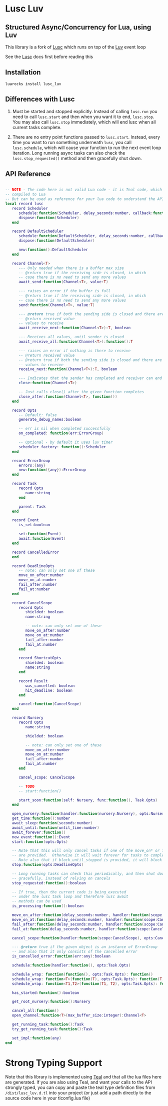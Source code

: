 
# Lusc Luv
 
## Structured Async/Concurrency for Lua, using Luv

This library is a fork of [Lusc](https://github.com/svermeulen/lusc) which runs on top of the [Luv](https://github.com/luvit/luv) event loop

See the [Lusc](https://github.com/svermeulen/lusc) docs first before reading this

Installation
---

`luarocks install lusc_luv`

Differences with Lusc
---

1. Must be started and stopped explicitly.  Instead of calling `lusc.run` you need to call `lusc.start` and then when you want it to end, `lusc.stop`.  You may also call `lusc.stop` immediately, which will end lusc when all current tasks complete.

2. There are no entry point functions passed to `lusc.start`.  Instead, every time you want to run something underneath `lusc`, you call `lusc.schedule`, which will cause your function to run the next event loop iteration.  Long running async tasks can also check the `lusc.stop_requested()` method and then gracefully shut down.

API Reference
---

```lua

-- NOTE - The code here is not valid Lua code - it is Teal code, which gets
-- compiled to Lua
-- But can be used as reference for your lua code to understand the API and the methods/types
local record lusc
   record Scheduler
      schedule:function(Scheduler, delay_seconds:number, callback:function())
      dispose:function(Scheduler)
   end

   record DefaultScheduler
      schedule:function(DefaultScheduler, delay_seconds:number, callback:function())
      dispose:function(DefaultScheduler)

      new:function():DefaultScheduler
   end

   record Channel<T>
      --- Only needed when there is a buffer max size
      -- @return true if the receiving side is closed, in which
      -- case there is no need to send any more values
      await_send:function(Channel<T>, value:T)

      --- raises an error if the buffer is full
      -- @return true if the receiving side is closed, in which
      -- case there is no need to send any more values
      send:function(Channel<T>, value:T)

      --- @return true if both the sending side is closed and there are no more
      -- @return received value
      -- values to receive
      await_receive_next:function(Channel<T>):T, boolean

      --- Receives all values, until sender is closed
      await_receive_all:function(Channel<T>):function():T

      --- raises an error if nothing is there to receive
      -- @return received value
      -- @return true if both the sending side is closed and there are no more
      -- values to receive
      receive_next:function(Channel<T>):T, boolean

      --- Indicates that the sender has completed and receiver can end
      close:function(Channel<T>)

      -- Just calls close() after the given function completes
      close_after:function(Channel<T>, function())
   end

   record Opts
      -- Default: false
      generate_debug_names:boolean

      -- err is nil when completed successfully
      on_completed: function(err:ErrorGroup)

      -- Optional - by default it uses luv timer
      scheduler_factory: function():Scheduler
   end

   record ErrorGroup
      errors:{any}
      new:function({any}):ErrorGroup
   end

   record Task
      record Opts
         name:string
      end

      parent: Task
   end

   record Event
      is_set:boolean

      set:function(Event)
      await:function(Event)
   end

   record CancelledError
   end

   record DeadlineOpts
      -- note: can only set one of these
      move_on_after:number
      move_on_at:number
      fail_after:number
      fail_at:number
   end

   record CancelScope
      record Opts
         shielded: boolean
         name:string

         -- note: can only set one of these
         move_on_after:number
         move_on_at:number
         fail_after:number
         fail_at:number
      end

      record ShortcutOpts
         shielded: boolean
         name:string
      end

      record Result
         was_cancelled: boolean
         hit_deadline: boolean
      end

      cancel:function(CancelScope)
   end

   record Nursery
      record Opts
         name:string

         shielded: boolean

         -- note: can only set one of these
         move_on_after:number
         move_on_at:number
         fail_after:number
         fail_at:number
      end

      cancel_scope: CancelScope

      -- TODO
      -- start:function()

      start_soon:function(self: Nursery, func:function(), Task.Opts)
   end

   open_nursery:function(handler:function(nursery:Nursery), opts:Nursery.Opts):CancelScope.Result
   get_time:function():number
   await_sleep:function(seconds:number)
   await_until:function(until_time:number)
   await_forever:function()
   new_event:function():Event
   start:function(opts:Opts)

   -- Note that this will only cancel tasks if one of the move_on* or fail_* options
   -- are provided.  Otherwise it will wait forever for tasks to complete gracefully
   -- Note also that if block_until_stopped is provided, it will block 
   stop:function(opts:DeadlineOpts)

   -- Long running tasks can check this periodically, and then shut down
   -- gracefully, instead of relying on cancels
   stop_requested:function():boolean

   -- If true, then the current code is being executed
   -- under the lusc task loop and therefore lusc await
   -- methods can be used
   is_processing:function():boolean

   move_on_after:function(delay_seconds:number, handler:function(scope:CancelScope), opts:CancelScope.ShortcutOpts):CancelScope.Result
   move_on_at:function(delay_seconds:number, handler:function(scope:CancelScope), opts:CancelScope.ShortcutOpts):CancelScope.Result
   fail_after:function(delay_seconds:number, handler:function(scope:CancelScope), opts:CancelScope.ShortcutOpts):CancelScope.Result
   fail_at:function(delay_seconds:number, handler:function(scope:CancelScope), opts:CancelScope.ShortcutOpts):CancelScope.Result

   cancel_scope:function(handler:function(scope:CancelScope), opts:CancelScope.Opts):CancelScope.Result

   --- @return true if the given object is an instance of ErrorGroup
   -- and also that it only consists of the cancelled error
   is_cancelled_error:function(err:any):boolean

   schedule:function(handler:function(), opts:Task.Opts)

   schedule_wrap: function(function(), opts:Task.Opts): function()
   schedule_wrap: function<T>(function(T), opts:Task.Opts): function(T)
   schedule_wrap: function<T1,T2>(function(T1, T2), opts:Task.Opts): function(T1, T2)

   has_started:function():boolean

   get_root_nursery:function():Nursery

   cancel_all:function()
   open_channel:function<T>(max_buffer_size:integer):Channel<T>

   get_running_task:function():Task
   try_get_running_task:function():Task

   set_impl:function(any)
end
```

# Strong Typing Support

Note that this library is implemented using [Teal](https://github.com/teal-language/tl) and that all the lua files here are generated.  If you are also using Teal, and want your calls to the API strongly typed, you can copy and paste the teal type definition files from `/dist/lusc_luv.d.tl` into your project (or just add a path directly to the source code here in your tlconfig.lua file)
